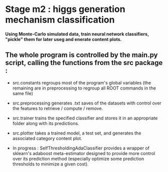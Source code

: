 # Stage m2 : higgs generation mechanism classification


#### Using Monte-Carlo simulated data, train neural network classifiers, "pickle" them for later useg and enerate content plots.  
## The whole program is controlled by the main.py script, calling the functions from the src package :
- src.constants regroups most of the program's global variables (the remaining are in preprocessing to regroup all ROOT commands in the same file)
- src.preprocessing generates .txt saves of the datasets with control over the features to retrieve / compute / remove.
- src.trainer trains the specified classifier and stores it in an appropriate folder along with its predictions.
- src.plotter takes a trained model, a test set, and generates the associated category content plot.

- In progress : SelfThresholdingAdaClassifier provides a wrapper of sklearn's adaboost meta-estimator designed to provide more control over its prediction method (especially optimize some prediction thresholds to minimize a given cost).
